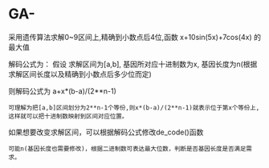# GA-

采用遗传算法求解0~9区间上,精确到小数点后4位,函数 x+10sin(5x)+7cos(4x) 的最大值

解码公式为：
  假设 求解区间为[a,b], 基因所对应十进制数为x, 基因长度为n(根据求解区间长度以及精确到小数点后多少位而定)
  
  则解码公式为
    a+x*(b-a)/(2**n-1)
    
    可理解为把[a,b]区间划分为2**n-1个等份,则x*(b-a)/(2**n-1)就表示位于第x个等份上,这样就可以把十进制数映射到区间对应位置。

如果想要改变求解区间，可以根据解码公式修改de_code()函数

    可能n(基因长度也需要修改)，根据二进制数可表达最大位数，判断是否基因长度是否满足需求。
